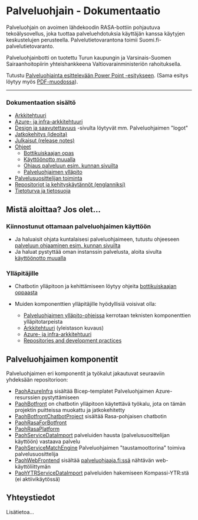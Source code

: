 # Palveluohjain - Dokumentaatio <!-- omit in toc -->

Palveluohjain on avoimen lähdekoodin RASA-bottiin pohjautuva tekoälysovellus, joka tuottaa palveluehdotuksia käyttäjän kanssa käytyjen keskustelujen perusteella. Palvelutietovarantona toimii Suomi.fi-palvelutietovaranto.

Palveluohjainbotti on tuotettu Turun kaupungin ja Varsinais-Suomen Sairaanhoitopiirin yhteishankkeena Valtiovarainministeriön rahoituksella.

Tutustu [Palveluohjainta esittelevään Power Point -esitykseen](/.attachments/bottiesittely.pptx). (Sama esitys löytyy myös [PDF-muodossa](/.attachments/bottiesittely.pdf)).

---

### Dokumentaation sisältö

- [Arkkitehtuuri](arkkitehtuuri.md)
- [Azure- ja infra-arkkitehtuuri](azure-arkkitehtuuri.md)
- [Design ja saavutettavuus](design-ja-saavutettavuus.md) -sivulta löytyvät mm. Palveluohjaimen "logot"
- [Jatkokehitys (ideoita)](/jatkokehitys/README.md)
- [Julkaisut (release notes)](julkaisut-release-notes.md)
- [Ohjeet](ohjeet/README.md)
  - [Bottikuiskaajan opas](ohjeet/bottikuiskaajan-opas.md)
  - [Käyttöönotto muualla](ohjeet/kayttoonotto-muualla.md)
  - [Ohjaus palveluun esim. kunnan sivuilta](ohjeet/palveluun-linkitys.md)
  - [Palveluohjaimen ylläpito](ohjeet/yllapito.md)
- [Palvelusuosittelijan toiminta](palvelusuosittelijan-toiminta/README.md)
- [Repositoriot ja kehityskäytännöt (englanniksi)](repositories-and-dev-practices.md)
- [Tietoturva ja tietosuoja](tietoturva-ja-tietosuoja.md)

## Mistä aloittaa? Jos olet...

### Kiinnostunut ottamaan palveluohjaimen käyttöön

- Ja haluaisit ohjata kuntalaisesi palveluohjaimeen, tutustu ohjeeseen [palveluun ohjaaminen esim. kunnan sivuilta](ohjeet/palveluun-linkitys.md)
- Ja haluat pystyttää oman instanssin palvelusta, aloita sivulta [käyttöönotto muualla](ohjeet/kayttoonotto-muualla.md)

### Ylläpitäjille

- Chatbotin ylläpitoon ja kehittämiseen löytyy ohjeita [bottikuiskaajan oppaasta](ohjeet/bottikuiskaajan-opas.md)

- Muiden komponenttien ylläpitäjille hyödyllisiä voisivat olla:
  - [Palveluohjaimen ylläpito-ohjeissa](ohjeet/yllapito.md) kerrotaan teknisten komponenttien ylläpitotarpeista
  - [Arkkitehtuuri](arkkitehtuuri.md) (yleistason kuvaus)
  - [Azure- ja infra-arkkitehtuuri](azure-arkkitehtuuri.md)
  - [Repositories and development practices](/repositories-and-dev-practices.md)

## Palveluohjaimen komponentit

Palveluohjaimen eri komponentit ja työkalut jakautuvat seuraaviin yhdeksään repositorioon:

- [PaohAzureInfra](https://github.com/City-of-Turku/PaohAzureInfra) sisältää Bicep-templatet Palveluohjaimen Azure-resurssien pystyttämiseen
- [PaohBotfront](https://github.com/City-of-Turku/PaohBotfront) on chatbotin ylläpitoon käytettävä työkalu, jota on tämän projektin puitteissa muokattu ja jatkokehitetty
- [PaohBotfrontChatbotProject](https://github.com/City-of-Turku/PaohBotfrontChatbotProject) sisältää Rasa-pohjaisen chatbotin
- [PaohRasaForBotfront](https://github.com/City-of-Turku/PaohRasaForBotfront)
- [PaohRasaPlatform](https://github.com/City-of-Turku/PaohRasaPlatform)
- [PaohServiceDataImport](https://github.com/City-of-Turku/PaohServiceDataImport) palveluiden hausta (palvelusuosittelijan käyttöön) vastaava palvelu
- [PaohServiceMatchEngine](https://github.com/City-of-Turku/PaohServiceMatchEngine) Palveluohjaimen "taustamoottorina" toimiva palvelusuosittelija
- [PaohWebFrontend](https://github.com/City-of-Turku/PaohWebFrontend) sisältää [palveluohjaaja.fi:ssä](https://palveluohjaaja.fi) nähtävän web-käyttöliittymän
- [PaohYTRServiceDataImport](https://github.com/City-of-Turku/PaohYTRServiceDataImport) palveluiden hakemiseen Kompassi-YTR:stä (ei aktiivikäytössä)

## Yhteystiedot

Lisätietoa...
